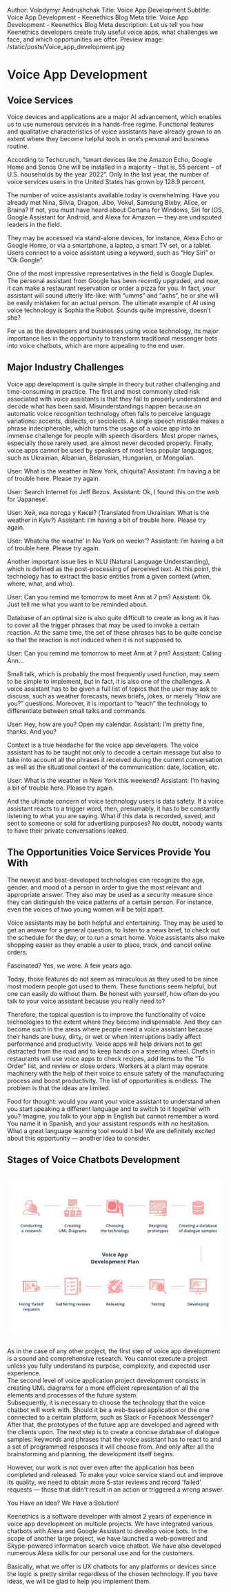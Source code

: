 Author: Volodymyr Andrushchak
Title: Voice App Development
Subtitle: Voice App Development - Keenethics Blog
Meta title: Voice App Development - Keenethics Blog
Meta description: Let us tell you how Keenethics developers create truly useful voice apps, what challenges we face, and which opportunities we offer.
Preview image: /static/posts/Voice_app_development.jpg



<div><h1 style="font-weight: 600">Voice App Development</h1></div>

## Voice Services

Voice devices and applications are a major AI advancement, which enables us to use numerous services in a hands-free regime. Functional features and qualitative characteristics of voice assistants have already grown to an extent where they become helpful tools in one’s personal and business routine.

According to Techcrunch, “smart devices like the Amazon Echo, Google Home and Sonos One will be installed in a majority – that is, 55 percent – of U.S. households by the year 2022”. Only in the last year, the number of voice services users in the United States has grown by 128.9 percent.

The number of voice assistants available today is overwhelming. Have you already met Nina, Silvia, Dragon, Jibo, Vokul, Samsung Bixby, Alice, or Braina? If not, you must have heard about Cortana for Windows, Siri for IOS, Google Assistant for Android, and Alexa for Amazon ― they are undisputed leaders in the field. 

They may be accessed via stand-alone devices, for instance, Alexa Echo or Google Home, or via a smartphone, a laptop, a smart TV set, or a tablet. Users connect to a voice assistant using a keyword, such as “Hey Siri” or “Ok Google”.

One of the most impressive representatives in the field is Google Duplex. The personal assistant from Google has been recently upgraded, and now, it can make a restaurant reservation or order a pizza for you. In fact, your assistant will sound utterly life-like: with “umms” and “aahs”, he or she will be easily mistaken for an actual person. The ultimate example of AI using voice technology is Sophia the Robot. Sounds quite impressive, doesn’t she?

For us as the developers and businesses using voice technology, its major importance lies in the opportunity to transform traditional messenger bots into voice chatbots, which are more appealing to the end user.

## Major Industry Challenges

Voice app development is quite simple in theory but rather challenging and time-consuming in practice. The first and most commonly cited risk associated with voice assistants is that they fail to properly understand and decode what has been said. Misunderstandings happen because an automatic voice recognition technology often fails to perceive language variations: accents, dialects, or sociolects. A single speech mistake makes a phrase indecipherable, which turns the usage of a voice app into an immense challenge for people with speech disorders. Most proper names, especially those rarely used, are almost never decoded properly. Finally, voice apps cannot be used by speakers of most less popular languages, such as Ukrainian, Albanian, Belarusian, Hungarian, or Mongolian. 

User: What is the weather in New York, chiquita?
Assistant: I’m having a bit of trouble here. Please try again.

User: Search Internet for Jeff Bezos.
Assistant: Ok, I found this on the web for ‘Japanese’.

User: Хей, яка погода у Києві? 
(Translated from Ukrainian: What is the weather in Kyiv?)
Assistant: I’m having a bit of trouble here. Please try again.

User: Whatcha the weathe’ in Nu York on weekn’?
Assistant: I’m having a bit of trouble here. Please try again.

Another important issue lies in NLU (Natural Language Understanding), which is defined as the post-processing of perceived text. At this point, the technology has to extract the basic entities from a given context (when, where, what, and who). 

User: Can you remind me tomorrow to meet Ann at 7 pm?
Assistant: Ok. Just tell me what you want to be reminded about.

Database of an optimal size is also quite difficult to create as long as it has to cover all the trigger phrases that may be used to invoke a certain reaction. At the same time, the set of these phrases has to be quite concise so that the reaction is not induced when it is not supposed to. 

User: Can you remind me tomorrow to meet Ann at 7 pm?
Assistant: Calling Ann...

Small talk, which is probably the most frequently used function, may seem to be simple to implement, but in fact, it is also one of the challenges. A voice assistant has to be given a full list of topics that the user may ask to discuss, such as weather forecasts, news briefs, jokes, or merely “How are you?” questions. Moreover, it is important to “teach” the technology to differentiate between small talks and commands.

User: Hey, how are you? Open my calendar.
Assistant: I’m pretty fine, thanks. And you?

Context is a true headache for the voice app developers. The voice assistant has to be taught not only to decode a certain message but also to take into account all the phrases it received during the current conversation as well as the situational context of the communication: date, location, etc. 

User: What is the weather in New York this weekend?
Assistant: I’m having a bit of trouble here. Please try again.

And the ultimate concern of voice technology users is data safety. If a voice assistant reacts to a trigger word, then, presumably, it has to be constantly listening to what you are saying. What if this data is recorded, saved, and sent to someone or sold for advertising purposes? No doubt, nobody wants to have their private conversations leaked.

## The Opportunities Voice Services Provide You With

The newest and best-developed technologies can recognize the age, gender, and mood of a person in order to give the most relevant and appropriate answer. They also may be used as a security measure since they can distinguish the voice patterns of a certain person. For instance, even the voices of two young women will be told apart.

Voice assistants may be both helpful and entertaining. They may be used to get an answer for a general question, to listen to a news brief, to check out the schedule for the day, or to run a smart home. Voice assistants also make shopping easier as they enable a user to place, track, and cancel online orders.

Fascinated? Yes, we were. A few years ago.

Today, those features do not seem as miraculous as they used to be since most modern people got used to them. These functions seem helpful, but one can easily do without them. Be honest with yourself, how often do you talk to your voice assistant because you really need to?  

Therefore, the topical question is to improve the functionality of voice technologies to the extent where they become indispensable. And they can become such in the areas where people need a voice assistant because their hands are busy, dirty, or wet or when interruptions badly affect performance and productivity. Voice apps will help drivers not to get distracted from the road and to keep hands on a steering wheel. Chefs in restaurants will use voice apps to check recipes, add items to the “To Order” list, and review or close orders. Workers at a plant may operate machinery with the help of their voice to ensure safety of the manufacturing process and boost productivity. The list of opportunities is endless. The problem is that the ideas are limited.

Food for thought: would you want your voice assistant to understand when you start speaking a different language and to switch to it together with you? Imagine, you talk to your app in English but cannot remember a word. You name it in Spanish, and your assistant responds with no hesitation. What a great language learning tool would it be! We are definitely excited about this opportunity ― another idea to consider.

## Stages of Voice Chatbots Development 

<div>
  <img style="margin: 15px auto;" src="/static/posts/photo_2019-01-22 12.35.38.jpeg" alt="Stages of voice chat dev"/>
</div>

As in the case of any other project, the first step of voice app development is a sound and comprehensive research. You cannot execute a project unless you fully understand its purpose, complexity, and expected user experience.  
The second level of voice application project development consists in creating UML diagrams for a more efficient representation of all the elements and processes of the future system.  
Subsequently, it is necessary to choose the technology that the voice chatbot will work with. Should it be a web-based application or the one connected to a certain platform, such as Slack or Facebook Messenger? After that, the prototypes of the future app are developed and agreed with the clients upon. 
The next step is to create a concise database of dialogue samples: keywords and phrases that the voice assistant has to react to and a set of programmed responses it will choose from. And only after all the brainstorming and planning, the development itself begins.

However, our work is not over even after the application has been completed and released. To make your voice service stand out and improve its quality, we need to obtain more 5-star reviews and record 'failed' requests ―  those that didn't result in an action or triggered a wrong answer.  


You Have an Idea? We Have a Solution!

Keenethics is a software developer with almost 2 years of experience in voice app development on multiple projects. We have integrated various chatbots with Alexa and Google Assistant to develop voice bots. In the scope of another large project, we have launched a web-powered and Skype-powered information search voice chatbot. We have also developed numerous Alexa skills for our personal use and for the customers.

Basically, what we offer is UX chatbots for any platforms or devices since the logic is pretty similar regardless of the chosen technology. If you have ideas, we will be glad to help you implement them.
